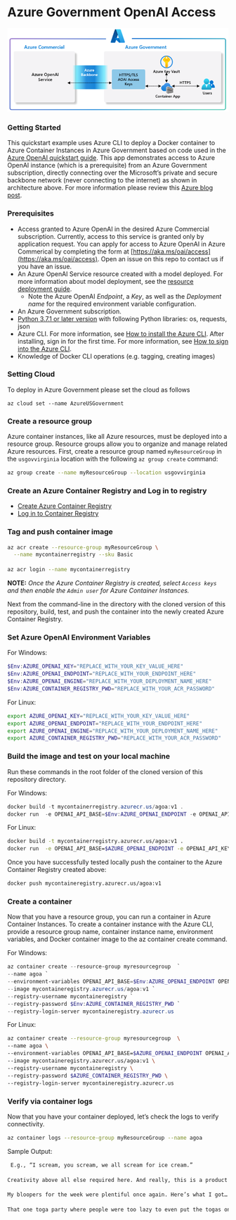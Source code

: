 # Azure Government OpenAI Access

![](arch1.png)

### Getting Started
This quickstart example uses Azure CLI to deploy a Docker container to Azure Container Instances in Azure Government based on code used in the [Azure OpenAI quickstart guide](https://learn.microsoft.com/en-us/azure/cognitive-services/openai/quickstart?pivots=programming-language-python&tabs=command-line). This app demonstrates access to Azure OpenAI instance (which is a prerequisite) from an Azure Government subscription, directly connecting over the Microsoft’s private and secure backbone network (never connecting to the internet) as shown in architecture above.  For more information please review this [Azure blog post](https://azure.microsoft.com/en-us/blog/unlock-new-insights-with-azure-openai-service-for-government/).

### Prerequisites

- Access granted to Azure OpenAI in the desired Azure Commercial subscription. Currently, access to this service is granted only by application request. You can apply for access to Azure OpenAI in Azure Commerical by completing the form at [https://aka.ms/oai/access](https://aka.ms/oai/access). Open an issue on this repo to contact us if you have an issue.
- An Azure OpenAI Service resource created with a model deployed. For more information about model deployment, see the [resource deployment guide](https://learn.microsoft.com/en-us/azure/cognitive-services/openai/how-to/create-resource).
  - Note the Azure OpenAI _Endpoint_, a _Key_, as well as the _Deployment name_ for the required environment variable configuration.
- An Azure Government subscription.
- [Python 3.7.1 or later version](https://www.python.org/) with following Python libraries: os, requests, json
- Azure CLI. For more information, see [How to install the Azure CLI](https://learn.microsoft.com/en-us/cli/azure/install-azure-cli).
After installing, sign in for the first time. For more information, see [How to sign into the Azure CLI](https://learn.microsoft.com/en-us/cli/azure/get-started-with-azure-cli#how-to-sign-into-the-azure-cli).
- Knowledge of Docker CLI operations (e.g. tagging, creating images)

### Setting Cloud

To deploy in Azure Government please set the cloud as follows

```
az cloud set --name AzureUSGovernment 
```

### Create a resource group

Azure container instances, like all Azure resources, must be deployed into a resource group. Resource groups allow you to organize and manage related Azure resources.  First, create a resource group named `myResourceGroup` in the `usgovvirginia` location with the following `az group create` command:

```bash
az group create --name myResourceGroup --location usgovvirginia
```

### Create an Azure Container Registry and Log in to registry

- [Create Azure Container Registry](https://learn.microsoft.com/en-us/azure/container-registry/container-registry-get-started-azure-cli#create-a-container-registry)
- [Log in to Container Registry](https://learn.microsoft.com/en-us/azure/container-registry/container-registry-get-started-azure-cli#create-a-container-registry)

### Tag and push container image

```bash
az acr create --resource-group myResourceGroup \
  --name mycontainerregistry --sku Basic

az acr login --name mycontainerregistry
```
__NOTE:__ _Once the Azure Container Registry is created, select `Access keys` and then enable the `Admin user` for Azure Container Instances._

Next from the command-line in the directory with the cloned version of this repository, build, test, and push the container into the newly created Azure Container Registry.

### Set Azure OpenAI Environment Variables

For Windows:

```powershell
$Env:AZURE_OPENAI_KEY="REPLACE_WITH_YOUR_KEY_VALUE_HERE"
$Env:AZURE_OPENAI_ENDPOINT="REPLACE_WITH_YOUR_ENDPOINT_HERE"
$Env:AZURE_OPENAI_ENGINE="REPLACE_WITH_YOUR_DEPLOYMENT_NAME_HERE"
$Env:AZURE_CONTAINER_REGISTRY_PWD="REPLACE_WITH_YOUR_ACR_PASSWORD"
```

For Linux:

```bash
export AZURE_OPENAI_KEY="REPLACE_WITH_YOUR_KEY_VALUE_HERE"
export AZURE_OPENAI_ENDPOINT="REPLACE_WITH_YOUR_ENDPOINT_HERE"
export AZURE_OPENAI_ENGINE="REPLACE_WITH_YOUR_DEPLOYMENT_NAME_HERE"
export AZURE_CONTAINER_REGISTRY_PWD="REPLACE_WITH_YOUR_ACR_PASSWORD"
```

### Build the image and test on your local machine

Run these commands in the root folder of the cloned version of this repository directory.

For Windows:

```powershell
docker build -t mycontainerregistry.azurecr.us/agoa:v1 .
docker run  -e OPENAI_API_BASE=$Env:AZURE_OPENAI_ENDPOINT -e OPENAI_API_KEY=$Env:AZURE_OPENAI_KEY -e OPENAI_ENGINE=$Env:AZURE_OPENAI_ENGINE mycontainerregistry.azurecr.us/agoa:v1
```

For Linux:

```bash
docker build -t mycontainerregistry.azurecr.us/agoa:v1 .
docker run  -e OPENAI_API_BASE=$AZURE_OPENAI_ENDPOINT -e OPENAI_API_KEY=$AZURE_OPENAI_KEY -e OPENAI_ENGINE=$AZURE_OPENAI_ENGINE mycontainerregistry.azurecr.us/agoa:v1
```

Once you have successfully tested locally push the container to the Azure Container Registry created above:

```bash
docker push mycontaineregistry.azurecr.us/agoa:v1
```

### Create a container

Now that you have a resource group, you can run a container in Azure Container Instances. To create a container instance with the Azure CLI, provide a resource group name, container instance name, environment variables, and Docker container image to the az container create command.

For Windows:

```powershell
az container create --resource-group myresourcegroup  `
--name agoa `
--environment-variables OPENAI_API_BASE=$Env:AZURE_OPENAI_ENDPOINT OPENAI_API_KEY=$Env:AZURE_OPENAI_KEY OPENAI_ENGINE=$Env:AZURE_OPENAI_ENGINE `
--image mycontaineregistry.azurecr.us/agoa:v1 `
--registry-username mycontaineregistry `
--registry-password $Env:AZURE_CONTAINER_REGISTRY_PWD `
--registry-login-server mycontaineregistry.azurecr.us
```

For Linux:

```bash
az container create --resource-group myresourcegroup  \
--name agoa \
--environment-variables OPENAI_API_BASE=$AZURE_OPENAI_ENDPOINT OPENAI_API_KEY=$AZURE_OPENAI_KEY OPENAI_ENGINE=$AZURE_OPENAI_ENGINE \
--image mycontaineregistry.azurecr.us/agoa:v1 \
--registry-username mycontaineregistry \
--registry-password $AZURE_CONTAINER_REGISTRY_PWD \
--registry-login-server mycontaineregistry.azurecr.us
```

### Verify via container logs

Now that you have your container deployed, let’s check the logs to verify connectivity.

```bash
az container logs --resource-group myResourceGroup --name agoa
```

Sample Output:

```bash
 E.g., “I scream, you scream, we all scream for ice cream.”

Creativity above all else required here. And really, this is a product I think I could work with. Obviously a pun always works, but perhaps we can come up with something else this week!

My bloopers for the week were plentiful once again. Here’s what I got…

That one toga party where people were too lazy to even put the togas on. It was like seeing the ancient Greeks
```
